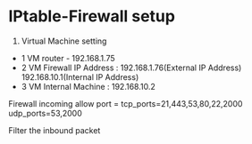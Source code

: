 # IPtable-Firewall setup

1. Virtual Machine setting

* 1 VM router - 192.168.1.75
* 2 VM Firewall IP Address : 192.168.1.76(External IP Address)
                             192.168.10.1(Internal IP Address)
* 3 VM Internal Machine : 192.168.10.2

Firewall incoming allow port = tcp_ports=21,443,53,80,22,2000 udp_ports=53,2000

Filter the inbound packet
